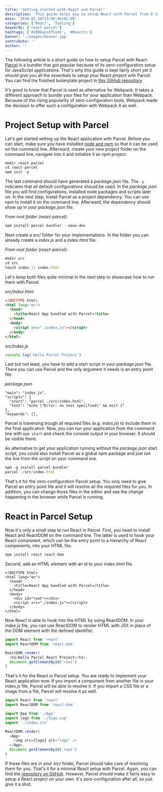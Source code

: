 ```yaml
---
title: 'Getting started with React and Parcel'
description: 'This guide helps you to setup React with Parcel from 0 to 1. Learn how to use Parcel in React.js with zero-configuration. Setup your own boilerplate application ...'
date: '2018-02-10T13:50:46+02:00'
categories: ['React', 'Tooling']
keywords: ['react parcel']
hashtags: ['#100DaysOfCode', '#ReactJs']
banner: './images/banner.jpg'
contribute: ''
author: ''
---
```


<Sponsorship />

The following article is a short guide on how to setup Parcel with React. [Parcel](https://github.com/parcel-bundler/parcel) is a bundler that got popular because of its zero-configuration setup for JavaScript applications. That's why this guide is kept fairly short yet it should give you all the essentials to setup your React project with Parcel. You can find the finished boilerplate project in [this GitHub repository](https://github.com/rwieruch/parcel-react).

It's good to know that Parcel is used as alternative for Webpack. It takes a different approach to bundle your files for your application than Webpack. Because of the rising popularity of zero-configuration tools, Webpack made the decision to offer such a configuration with Webpack 4 as well.

# Project Setup with Parcel

Let's get started setting up the React application with Parcel. Before you can start, make sure you have installed [node and npm](https://nodejs.org/en/) so that it can be used on the command line. Afterward, create your new project folder on the command line, navigate into it and initialize it as npm project.

```javascript
mkdir react-parcel
cd react-parcel
npm init -y
```

The last command should have generated a _package.json_ file. The `-y` indicates that all default configurations should be used. In the _package.json_ file you will find configurations, installed node packages and scripts later on. In the next step, install Parcel as a project dependency. You can use npm to install it on the command line. Afterward, the dependency should show up in your _package.json_ file.

_From root folder (react-parcel):_

```javascript
npm install parcel-bundler --save-dev
```

Next create a _src/_ folder for your implementations. In the folder you can already create a _index.js_ and a _index.html_ file.

_From root folder (react-parcel):_

```javascript
mkdir src
cd src
touch index.js index.html
```

Let's keep both files quite minimal in the next step to showcase how to run them with Parcel.

_src/index.html_

```html
<!DOCTYPE html>
<html lang="en">
  <head>
    <title>React App bundled with Parcel</title>
  </head>
  <body>
    <script src="./index.js"></script>
  </body>
</html>
```

_src/index.js_

```javascript
console.log('Hello Parcel Project')
```

Last but not least, you have to add a start script in your _package.json_ file. There you can use Parcel and the only argument it needs is an entry point file.

_package.json_

```javascript{3}
"main": "index.js",
"scripts": {
  "start": "parcel ./src/index.html",
  "test": "echo \"Error: no test specified\" && exit 1"
},
"keywords": [],
```

Parcel is traversing trough all required files (e.g. _index.js_) to include them in the final application. Now, you can run your application from the command line with `npm start` and check the console output in your browser. It should be visible there.

As alternative to get your application running without the _package.json_ start script, you could also install Parcel as a global npm package and just run the line from the script on your command line.

```javascript
npm -g install parcel-bundler
parcel ./src/index.html
```

That's it for the zero-configuration Parcel setup. You only need to give Parcel an entry point file and it will resolve all the required files for you. In addition, you can change those files in the editor and see the change happening in the browser while Parcel is running.

# React in Parcel Setup

Now it's only a small step to run React in Parcel. First, you need to install React and ReactDOM on the command line. The latter is used to hook your React component, which can be the entry point to a hierarchy of React components, into your HTML file.

```javascript
npm install react react-dom
```

Second, add an HTML element with an id to your _index.html_ file.

```html{7}
<!DOCTYPE html>
<html lang="en">
  <head>
    <title>React App bundled with Parcel</title>
  </head>
  <body>
    <div id="root"></div>
    <script src="./index.js"></script>
  </body>
</html>
```

Now React is able to hook into the HTML by using ReactDOM. In your _index.js_ file, you can use ReactDOM to render HTML with JSX in place of the DOM element with the defined identifier.

```javascript
import React from 'react'
import ReactDOM from 'react-dom'

ReactDOM.render(
  <h1>Hello Parcel React Project</h1>,
  document.getElementById('root')
)
```

That's it for the React in Parcel setup. You are ready to implement your React application now. If you import a component from another file in your _index.js_ file, Parcel will be able to resolve it. If you import a CSS file or a image from a file, Parcel will resolve it as well.

```javascript
import React from 'react'
import ReactDOM from 'react-dom'

import App from './App'
import logo from './logo.svg'
import './index.css'

ReactDOM.render(
  <App>
    <img src={logo} alt="logo" />
  </App>,
  document.getElementById('root')
)
```

If these files are in your _src/_ folder, Parcel should take care of resolving them for you. That's it for a minimal React setup with Parcel. Again, you can find the [repository on GitHub](https://github.com/rwieruch/parcel-react). However, Parcel should make it fairly easy to setup a React project on your own. It's zero-configuration after all, so just give it a shot.

<ReadMore label="Setup React with Babel and Webpack" link="/minimal-react-webpack-babel-setup" />
